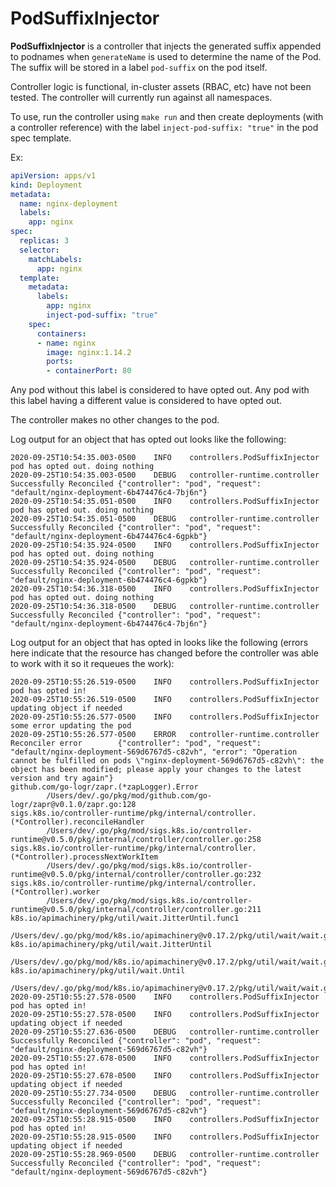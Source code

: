 # PodSuffixInjector

**PodSuffixInjector** is a controller that injects the generated suffix appended to podnames when `generateName` is used to determine the name of the Pod. The suffix will be stored in a label `pod-suffix` on the pod itself.

Controller logic is functional, in-cluster assets (RBAC, etc) have not been tested. The controller will currently run against all namespaces.

To use, run the controller using `make run` and then create deployments (with a controller reference) with the label `inject-pod-suffix: "true"` in the pod spec template.

Ex:

```yaml
apiVersion: apps/v1
kind: Deployment
metadata:
  name: nginx-deployment
  labels:
    app: nginx
spec:
  replicas: 3
  selector:
    matchLabels:
      app: nginx
  template:
    metadata:
      labels:
        app: nginx
        inject-pod-suffix: "true"
    spec:
      containers:
      - name: nginx
        image: nginx:1.14.2
        ports:
        - containerPort: 80
```

Any pod without this label is considered to have opted out. Any pod with this label having a different value is considered to have opted out. 

The controller makes no other changes to the pod.

Log output for an object that has opted out looks like the following:

```
2020-09-25T10:54:35.003-0500    INFO    controllers.PodSuffixInjector   pod has opted out. doing nothing
2020-09-25T10:54:35.003-0500    DEBUG   controller-runtime.controller   Successfully Reconciled {"controller": "pod", "request": "default/nginx-deployment-6b474476c4-7bj6n"}
2020-09-25T10:54:35.051-0500    INFO    controllers.PodSuffixInjector   pod has opted out. doing nothing
2020-09-25T10:54:35.051-0500    DEBUG   controller-runtime.controller   Successfully Reconciled {"controller": "pod", "request": "default/nginx-deployment-6b474476c4-6gpkb"}
2020-09-25T10:54:35.924-0500    INFO    controllers.PodSuffixInjector   pod has opted out. doing nothing
2020-09-25T10:54:35.924-0500    DEBUG   controller-runtime.controller   Successfully Reconciled {"controller": "pod", "request": "default/nginx-deployment-6b474476c4-6gpkb"}
2020-09-25T10:54:36.318-0500    INFO    controllers.PodSuffixInjector   pod has opted out. doing nothing
2020-09-25T10:54:36.318-0500    DEBUG   controller-runtime.controller   Successfully Reconciled {"controller": "pod", "request": "default/nginx-deployment-6b474476c4-7bj6n"}
```

Log output for an object that has opted in looks like the following (errors here indicate that the resource has changed before the controller was able to work with it so it requeues the work):

```
2020-09-25T10:55:26.519-0500    INFO    controllers.PodSuffixInjector   pod has opted in!
2020-09-25T10:55:26.519-0500    INFO    controllers.PodSuffixInjector   updating object if needed
2020-09-25T10:55:26.577-0500    INFO    controllers.PodSuffixInjector   some error updating the pod
2020-09-25T10:55:26.577-0500    ERROR   controller-runtime.controller   Reconciler error        {"controller": "pod", "request": "default/nginx-deployment-569d6767d5-c82vh", "error": "Operation cannot be fulfilled on pods \"nginx-deployment-569d6767d5-c82vh\": the object has been modified; please apply your changes to the latest version and try again"}
github.com/go-logr/zapr.(*zapLogger).Error
        /Users/dev/.go/pkg/mod/github.com/go-logr/zapr@v0.1.0/zapr.go:128
sigs.k8s.io/controller-runtime/pkg/internal/controller.(*Controller).reconcileHandler
        /Users/dev/.go/pkg/mod/sigs.k8s.io/controller-runtime@v0.5.0/pkg/internal/controller/controller.go:258
sigs.k8s.io/controller-runtime/pkg/internal/controller.(*Controller).processNextWorkItem
        /Users/dev/.go/pkg/mod/sigs.k8s.io/controller-runtime@v0.5.0/pkg/internal/controller/controller.go:232
sigs.k8s.io/controller-runtime/pkg/internal/controller.(*Controller).worker
        /Users/dev/.go/pkg/mod/sigs.k8s.io/controller-runtime@v0.5.0/pkg/internal/controller/controller.go:211
k8s.io/apimachinery/pkg/util/wait.JitterUntil.func1
        /Users/dev/.go/pkg/mod/k8s.io/apimachinery@v0.17.2/pkg/util/wait/wait.go:152
k8s.io/apimachinery/pkg/util/wait.JitterUntil
        /Users/dev/.go/pkg/mod/k8s.io/apimachinery@v0.17.2/pkg/util/wait/wait.go:153
k8s.io/apimachinery/pkg/util/wait.Until
        /Users/dev/.go/pkg/mod/k8s.io/apimachinery@v0.17.2/pkg/util/wait/wait.go:88
2020-09-25T10:55:27.578-0500    INFO    controllers.PodSuffixInjector   pod has opted in!
2020-09-25T10:55:27.578-0500    INFO    controllers.PodSuffixInjector   updating object if needed
2020-09-25T10:55:27.636-0500    DEBUG   controller-runtime.controller   Successfully Reconciled {"controller": "pod", "request": "default/nginx-deployment-569d6767d5-c82vh"}
2020-09-25T10:55:27.678-0500    INFO    controllers.PodSuffixInjector   pod has opted in!
2020-09-25T10:55:27.678-0500    INFO    controllers.PodSuffixInjector   updating object if needed
2020-09-25T10:55:27.734-0500    DEBUG   controller-runtime.controller   Successfully Reconciled {"controller": "pod", "request": "default/nginx-deployment-569d6767d5-c82vh"}
2020-09-25T10:55:28.915-0500    INFO    controllers.PodSuffixInjector   pod has opted in!
2020-09-25T10:55:28.915-0500    INFO    controllers.PodSuffixInjector   updating object if needed
2020-09-25T10:55:28.969-0500    DEBUG   controller-runtime.controller   Successfully Reconciled {"controller": "pod", "request": "default/nginx-deployment-569d6767d5-c82vh"}
```